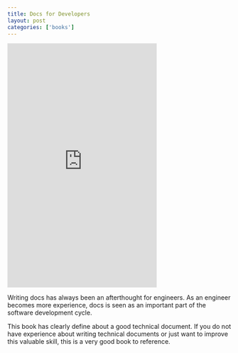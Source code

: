 ```yaml
---
title: Docs for Developers
layout: post
categories: ['books']
---
```

<iframe type="text/html" width="336" height="550" frameborder="0" allowfullscreen style="max-width:100%" src="https://read.amazon.com/kp/card?asin=B09HLZGWKT&preview=inline&linkCode=kpe&ref_=cm_sw_r_kb_dp_MFRSMW8RNQRACVXX7WK4" ></iframe>

Writing docs has always been an afterthought for engineers. As an engineer becomes more experience, docs is seen as an important part of the software development cycle.

This book has clearly define about a good technical document. If you do not have experience about writing technical documents or just want to improve this valuable skill, this is a very good book to reference. 